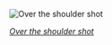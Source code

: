 
![Over the shoulder shot](https://upload.wikimedia.org/wikipedia/commons/thumb/4/48/Edison%27s_Greatest_Marvel-The_Vitascope_-_Restoration.jpg/525px-Edison%27s_Greatest_Marvel-The_Vitascope_-_Restoration.jpg)

*[Over the shoulder shot](https://wikipedia.org/wiki/File:Edison%27s_Greatest_Marvel-The_Vitascope_-_Restoration.jpg)*

